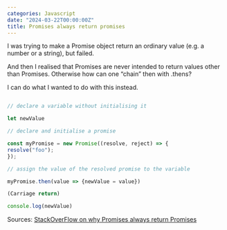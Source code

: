 ```yaml
---
categories: Javascript
date: "2024-03-22T00:00:00Z"
title: Promises always return promises
---
```


I was trying to make a Promise object return an ordinary value (e.g. a number or a string), but failed.

And then I realised that Promises are never intended to return values other than Promises.  Otherwise how can one “chain” then with .thens?

I can do what I wanted to do with this instead.

 ```js

// declare a variable without initialising it

let newValue

// declare and initialise a promise

const myPromise = new Promise((resolve, reject) => {
resolve("foo");
});

// assign the value of the resolved promise to the variable

myPromise.then(value => {newValue = value})

(Carriage return)

console.log(newValue)

```

Sources:
[StackOverFlow on why Promises always return Promises](
 https://stackoverflow.com/questions/57504663/why-does-a-promise-return-an-object-promise-even-if-i-put-return-explicitly)

